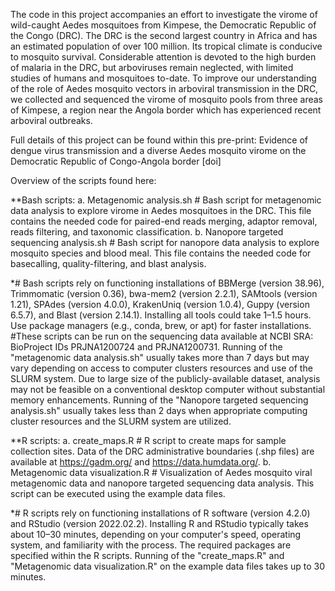 The code in this project accompanies an effort to investigate the virome of wild-caught Aedes mosquitoes from Kimpese, the Democratic Republic of the Congo (DRC). The DRC is the second largest country in Africa and has an estimated population of over 100 million. Its tropical climate is conducive to mosquito survival. Considerable attention is devoted to the high burden of malaria in the DRC, but arboviruses remain neglected, with limited studies of humans and mosquitoes to-date. To improve our understanding of the role of Aedes mosquito vectors in arboviral transmission in the DRC, we collected and sequenced the virome of mosquito pools from three areas of Kimpese, a region near the Angola border which has experienced recent arboviral outbreaks.

Full details of this project can be found within this pre-print: Evidence of dengue virus transmission and a diverse Aedes mosquito virome on the Democratic Republic of Congo-Angola border [doi]

Overview of the scripts found here:


**Bash scripts: 
a. Metagenomic analysis.sh   # Bash script for metagenomic data analysis to explore virome in Aedes mosquitoes in the DRC. This file contains the needed code for paired-end reads merging, adaptor removal, reads filtering, and taxonomic classification.
b. Nanopore targeted sequencing analysis.sh    # Bash script for nanopore data analysis to explore mosquito species and blood meal. This file contains the needed code for basecalling, quality-filtering, and blast analysis.

*# Bash scripts rely on functioning installations of BBMerge (version 38.96), Trimmomatic (version 0.36), bwa-mem2 (version 2.2.1), SAMtools (version 1.21), SPAdes (version 4.0.0), KrakenUniq (version 1.0.4), Guppy (version 6.5.7), and Blast (version 2.14.1). Installing all tools could take 1–1.5 hours. Use package managers (e.g., conda, brew, or apt) for faster installations.
#These scripts can be run on the sequencing data available at NCBI SRA: BioProject IDs PRJNA1200724 and PRJNA1200731. Running of the "metagenomic data analysis.sh" usually takes more than 7 days but may vary depending on access to computer clusters resources and use of the SLURM system. Due to large size of the publicly-available dataset, analysis may not be feasible on a conventional desktop computer without substantial memory enhancements. Running of the "Nanopore targeted sequencing analysis.sh" usually takes less than 2 days when appropriate computing cluster resources and the SLURM system are utilized.


**R scripts:
a. create_maps.R   # R script to create maps for sample collection sites. Data of the DRC administrative boundaries (.shp files) are available at https://gadm.org/ and https://data.humdata.org/.
b. Metagenomic data visualization.R   # Visualization of Aedes mosquito viral metagenomic data and nanopore targeted sequencing data analysis. This script can be executed using the example data files.

*# R scripts rely on functioning installations of R software (version 4.2.0) and RStudio (version 2022.02.2). Installing R and RStudio typically takes about 10–30 minutes, depending on your computer's speed, operating system, and familiarity with the process. The required packages are specified within the R scripts. Running of the "create_maps.R" and "Metagenomic data visualization.R" on the example data files takes up to 30 minutes.



